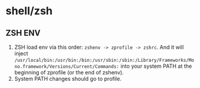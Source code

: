 # shell/zsh

## ZSH ENV

1. ZSH load env via this order: `zshenv -> zprofile -> zshrc`. And it will inject
   `/usr/local/bin:/usr/bin:/bin:/usr/sbin:/sbin:/Library/Frameworks/Mono.framework/Versions/Current/Commands:` into
   your system PATH at the beginning of zprofile (or the end of zshenv).
2. System PATH changes should go to profile.
